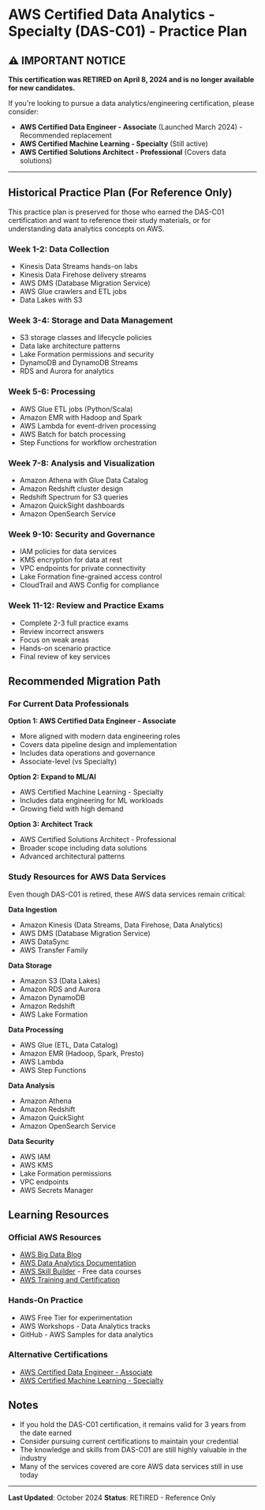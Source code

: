 # AWS Certified Data Analytics - Specialty (DAS-C01) - Practice Plan

## ⚠️ IMPORTANT NOTICE

**This certification was RETIRED on April 8, 2024 and is no longer available for new candidates.**

If you're looking to pursue a data analytics/engineering certification, please consider:
- **AWS Certified Data Engineer - Associate** (Launched March 2024) - Recommended replacement
- **AWS Certified Machine Learning - Specialty** (Still active)
- **AWS Certified Solutions Architect - Professional** (Covers data solutions)

---

## Historical Practice Plan (For Reference Only)

This practice plan is preserved for those who earned the DAS-C01 certification and want to reference their study materials, or for understanding data analytics concepts on AWS.

### Week 1-2: Data Collection
- Kinesis Data Streams hands-on labs
- Kinesis Data Firehose delivery streams
- AWS DMS (Database Migration Service)
- AWS Glue crawlers and ETL jobs
- Data Lakes with S3

### Week 3-4: Storage and Data Management
- S3 storage classes and lifecycle policies
- Data lake architecture patterns
- Lake Formation permissions and security
- DynamoDB and DynamoDB Streams
- RDS and Aurora for analytics

### Week 5-6: Processing
- AWS Glue ETL jobs (Python/Scala)
- Amazon EMR with Hadoop and Spark
- AWS Lambda for event-driven processing
- AWS Batch for batch processing
- Step Functions for workflow orchestration

### Week 7-8: Analysis and Visualization
- Amazon Athena with Glue Data Catalog
- Amazon Redshift cluster design
- Redshift Spectrum for S3 queries
- Amazon QuickSight dashboards
- Amazon OpenSearch Service

### Week 9-10: Security and Governance
- IAM policies for data services
- KMS encryption for data at rest
- VPC endpoints for private connectivity
- Lake Formation fine-grained access control
- CloudTrail and AWS Config for compliance

### Week 11-12: Review and Practice Exams
- Complete 2-3 full practice exams
- Review incorrect answers
- Focus on weak areas
- Hands-on scenario practice
- Final review of key services

## Recommended Migration Path

### For Current Data Professionals

**Option 1: AWS Certified Data Engineer - Associate**
- More aligned with modern data engineering roles
- Covers data pipeline design and implementation
- Includes data operations and governance
- Associate-level (vs Specialty)

**Option 2: Expand to ML/AI**
- AWS Certified Machine Learning - Specialty
- Includes data engineering for ML workloads
- Growing field with high demand

**Option 3: Architect Track**
- AWS Certified Solutions Architect - Professional
- Broader scope including data solutions
- Advanced architectural patterns

### Study Resources for AWS Data Services

Even though DAS-C01 is retired, these AWS data services remain critical:

**Data Ingestion**
- Amazon Kinesis (Data Streams, Data Firehose, Data Analytics)
- AWS DMS (Database Migration Service)
- AWS DataSync
- AWS Transfer Family

**Data Storage**
- Amazon S3 (Data Lakes)
- Amazon RDS and Aurora
- Amazon DynamoDB
- Amazon Redshift
- AWS Lake Formation

**Data Processing**
- AWS Glue (ETL, Data Catalog)
- Amazon EMR (Hadoop, Spark, Presto)
- AWS Lambda
- AWS Step Functions

**Data Analysis**
- Amazon Athena
- Amazon Redshift
- Amazon QuickSight
- Amazon OpenSearch Service

**Data Security**
- AWS IAM
- AWS KMS
- Lake Formation permissions
- VPC endpoints
- AWS Secrets Manager

## Learning Resources

### Official AWS Resources
- [AWS Big Data Blog](https://aws.amazon.com/blogs/big-data/)
- [AWS Data Analytics Documentation](https://docs.aws.amazon.com/)
- [AWS Skill Builder](https://skillbuilder.aws/) - Free data courses
- [AWS Training and Certification](https://aws.amazon.com/training/)

### Hands-On Practice
- AWS Free Tier for experimentation
- AWS Workshops - Data Analytics tracks
- GitHub - AWS Samples for data analytics

### Alternative Certifications
- [AWS Certified Data Engineer - Associate](https://aws.amazon.com/certification/certified-data-engineer-associate/)
- [AWS Certified Machine Learning - Specialty](https://aws.amazon.com/certification/certified-machine-learning-specialty/)

## Notes

- If you hold the DAS-C01 certification, it remains valid for 3 years from the date earned
- Consider pursuing current certifications to maintain your credential
- The knowledge and skills from DAS-C01 are still highly valuable in the industry
- Many of the services covered are core AWS data services still in use today

---

**Last Updated**: October 2024
**Status**: RETIRED - Reference Only
